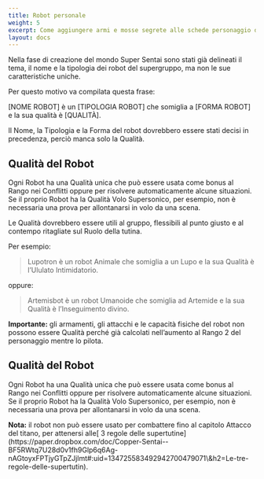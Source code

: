 ```yaml
---
title: Robot personale
weight: 5
excerpt: Come aggiungere armi e mosse segrete alle schede personaggio di Copper Sentai.
layout: docs
---
```

Nella fase di creazione del mondo Super Sentai sono stati già delineati il tema, il nome e la tipologia dei robot del supergruppo, ma non le sue caratteristiche uniche.

Per questo motivo va compilata questa frase:

\[NOME ROBOT] è un \[TIPOLOGIA ROBOT] che somiglia a \[FORMA ROBOT] e la sua qualità è \[QUALITÀ].

Il Nome, la Tipologia e la Forma del robot dovrebbero essere stati decisi in precedenza, perciò manca solo la Qualità.

## Qualità del Robot

Ogni Robot ha una Qualità unica che può essere usata come bonus al Rango nei Conflitti oppure per risolvere automaticamente alcune situazioni. Se il proprio Robot ha la Qualità Volo Supersonico, per esempio, non è necessaria una prova per allontanarsi in volo da una scena.

Le Qualità dovrebbero essere utili al gruppo, flessibili al punto giusto e al contempo ritagliate sul Ruolo della tutina.

Per esempio:

> Lupotron è un robot Animale che somiglia a un Lupo e la sua Qualità è l’Ululato Intimidatorio.

oppure:

> Artemisbot è un robot Umanoide che somiglia ad Artemide e la sua Qualità è l’Inseguimento divino.



<div class="important"><strong>Importante:</strong> gli armamenti, gli attacchi e le capacità fisiche del robot non possono essere Qualità perché già calcolati nell’aumento al Rango 2 del personaggio mentre lo pilota.</div>


## Qualità del Robot

Ogni Robot ha una Qualità unica che può essere usata come bonus al Rango nei Conflitti oppure per risolvere automaticamente alcune situazioni. Se il proprio Robot ha la Qualità Volo Supersonico, per esempio, non è necessaria una prova per allontanarsi in volo da una scena.

<div class="note"><strong>Nota:</strong> il robot non può essere usato per combattere fino al capitolo Attacco del titano, per attenersi alle[ 3 regole delle supertutine](https://paper.dropbox.com/doc/Copper-Sentai--BF5RWtq7U28d0v1fh9Glp6q6Ag-nAGtoyxFPTjyGTpZJjlmt#:uid=134725583492942700479071\&h2=Le-tre-regole-delle-supertutin).</div>

